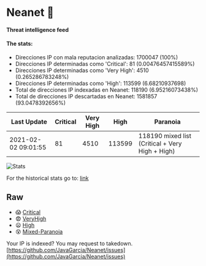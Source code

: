 # Neanet :hocho:
#### Threat intelligence feed
#### The stats:

- Direcciones IP con mala reputacion analizadas: 1700047 (100%)
- Direcciones IP determinadas como 'Critical':  81 (0.00476457415589%)
- Direcciones IP determinadas como 'Very High':  4510 (0.265286783248%)
- Direcciones IP determinadas como 'High':  113599 (6.68210937698)
- Total de direcciones IP indexadas en Neanet:  118190 (6.95216073438%)
- Total de direcciones IP descartadas en Neanet:  1581857 (93.0478392656%)

| Last Update | Critical | Very High | High | Paranoia |
| --- | --- | --- | --- | --- |
| 2021-02-02 09:01:55 | 81 | 4510 | 113599 | 118190 mixed list (Critical + Very High + High)|

![Stats](https://docs.google.com/spreadsheets/d/e/2PACX-1vSnaNMIXVabIpDJjufMlzH7poXnshF3mgd8Is1g9ytUEzVsP5my4Trn8f-xkoLLQ38xpL3HtmUexLo6/pubchart?oid=501124687&format=image)

For the historical stats go to: [link](/stats.csv)
## Raw
- :scream: [Critical](https://raw.githubusercontent.com/JavaGarcia/Neanet/master/blacklists/neanet_critical.txt)
- :fearful: [VeryHigh](https://raw.githubusercontent.com/JavaGarcia/Neanet/master/blacklists/neanet_veryHigh.txtt)
- :frowning: [High](https://raw.githubusercontent.com/JavaGarcia/Neanet/master/blacklists/neanet_high.txt)
- :dizzy_face: [Mixed-Paranoia](https://raw.githubusercontent.com/JavaGarcia/Neanet/master/blacklists/neanet_all.txt)


Your IP is indexed? You may request to takedown. [https://github.com/JavaGarcia/Neanet/issues](https://github.com/JavaGarcia/Neanet/issues)































































































































































































































































































































































































































































































































































































































































































































































































































































































































































































































































































































































































































































































































































































































































































































































































































































































































































































































































































































































































































































































































































































































































































































































































































































































































































































































































































































































































































































































































































































































































































































































































































































































































































































































































































































































































































































































































































































































































































































































































































































